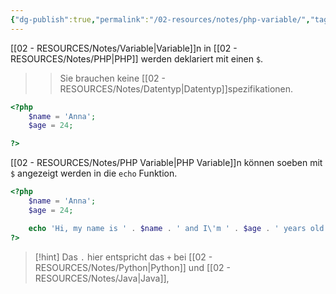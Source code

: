 ```yaml
---
{"dg-publish":true,"permalink":"/02-resources/notes/php-variable/","tags":["code/PHP/variable"],"updated":"2024-09-05T16:24:04.412+02:00"}
---
```


[[02 - RESOURCES/Notes/Variable\|Variable]]n in [[02 - RESOURCES/Notes/PHP\|PHP]] werden deklariert mit einen `$`.
>>Sie brauchen keine [[02 - RESOURCES/Notes/Datentyp\|Datentyp]]spezifikationen.

```php
<?php
	$name = 'Anna';
	$age = 24;

?>
```

[[02 - RESOURCES/Notes/PHP Variable\|PHP Variable]]n können soeben mit `$` angezeigt werden in die `echo` Funktion.

```php
<?php
	$name = 'Anna';
	$age = 24;

	echo 'Hi, my name is ' . $name . ' and I\'m ' . $age . ' years old.'
?>
```

>[!hint] 
>Das `.` hier entspricht das `+` bei [[02 - RESOURCES/Notes/Python\|Python]] und [[02 - RESOURCES/Notes/Java\|Java]],
